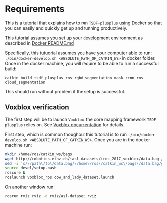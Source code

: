 # Requirements

This is a tutorial that explains how to run `TSDF-plusplus` using Docker
so that you can easily and quickly get up and running productively.

This tutorial assumes you set up your development environment as described in [Docker README.md](../docker/README.md)

Specifically, this tutuorial assumes you have your computer able to run: `./bin/docker-develop.sh <ABSOLUTE_PATH_OF_CATKIN_WS>`
in docker folder. Once in the docker machine, you will require to be able to run a successful build:
```
catkin build tsdf_plusplus_ros rgbd_segmentation mask_rcnn_ros cloud_segmentation
```
This should run without problem if the setup is successful.

## Voxblox verification

The first step will be to launch `Voxblox`, the core mapping framework `TSDF-plusplus` relies on.
See [Voxblox documentation](https://voxblox.readthedocs.io/en/latest/index.html) for details.

First step, which is common thoughout this tutorial is to run `./bin/docker-develop.sh <ABSOLUTE_PATH_OF_CATKIN_WS>`.
Once you are in the docker machine run:

```bash
mkdir /home/ros/catkin_ws/bags
wget http://robotics.ethz.ch/~asl-datasets/iros_2017_voxblox/data.bag /home/ros/catkin_ws/bags
sed -i 's/\/path\/to\/data.bag/\/home\/ros\/catkin_ws\/bags\/data.bag/g' /home/ros/catkin_ws/src/voxblox/voxblox_ros/launch/cow_and_lady_dataset.launch
source devel/setup.bash
roscore &
roslaunch voxblox_ros cow_and_lady_dataset.launch
```

On another window run:
```bash
rosrun rviz rviz -d rviz/asl-dataset.rviz
```